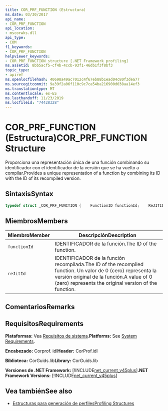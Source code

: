 ```yaml
---
title: COR_PRF_FUNCTION (Estructura)
ms.date: 03/30/2017
api_name:
- COR_PRF_FUNCTION
api_location:
- mscorwks.dll
api_type:
- COM
f1_keywords:
- COR_PRF_FUNCTION
helpviewer_keywords:
- COR_PRF_FUNCTION structure [.NET Framework profiling]
ms.assetid: 8bb5acf5-cf4b-4ccb-93f1-46db1f3f8bf3
topic_type:
- apiref
ms.openlocfilehash: 40698a49ac7012c4f67eb88b1ead04c80f3dea77
ms.sourcegitcommit: 9a39f2a06f110c9c7ca54ba216900d038aa14ef3
ms.translationtype: MT
ms.contentlocale: es-ES
ms.lasthandoff: 11/23/2019
ms.locfileid: "74428328"
---
```

# <a name="cor_prf_function-structure"></a><span data-ttu-id="98860-102">COR_PRF_FUNCTION (Estructura)</span><span class="sxs-lookup"><span data-stu-id="98860-102">COR_PRF_FUNCTION Structure</span></span>
<span data-ttu-id="98860-103">Proporciona una representación única de una función combinando su identificador con el identificador de la versión que se ha vuelto a compilar.</span><span class="sxs-lookup"><span data-stu-id="98860-103">Provides a unique representation of a function by combining its ID with the ID of its recompiled version.</span></span>  
  
## <a name="syntax"></a><span data-ttu-id="98860-104">Sintaxis</span><span class="sxs-lookup"><span data-stu-id="98860-104">Syntax</span></span>  
  
```cpp  
typedef struct _COR_PRF_FUNCTION {    FunctionID functionId;    ReJITID    reJitId;} COR_PRF_FUNCTION;  
```  
  
## <a name="members"></a><span data-ttu-id="98860-105">Miembros</span><span class="sxs-lookup"><span data-stu-id="98860-105">Members</span></span>  
  
|<span data-ttu-id="98860-106">Miembro</span><span class="sxs-lookup"><span data-stu-id="98860-106">Member</span></span>|<span data-ttu-id="98860-107">Descripción</span><span class="sxs-lookup"><span data-stu-id="98860-107">Description</span></span>|  
|------------|-----------------|  
|`functionId`|<span data-ttu-id="98860-108">IDENTIFICADOR de la función.</span><span class="sxs-lookup"><span data-stu-id="98860-108">The ID of the function.</span></span>|  
|`reJitId`|<span data-ttu-id="98860-109">IDENTIFICADOR de la función recompilada.</span><span class="sxs-lookup"><span data-stu-id="98860-109">The ID of the recompiled function.</span></span> <span data-ttu-id="98860-110">Un valor de 0 (cero) representa la versión original de la función.</span><span class="sxs-lookup"><span data-stu-id="98860-110">A value of 0 (zero) represents the original version of the function.</span></span>|  
  
## <a name="remarks"></a><span data-ttu-id="98860-111">Comentarios</span><span class="sxs-lookup"><span data-stu-id="98860-111">Remarks</span></span>  
  
## <a name="requirements"></a><span data-ttu-id="98860-112">Requisitos</span><span class="sxs-lookup"><span data-stu-id="98860-112">Requirements</span></span>  
 <span data-ttu-id="98860-113">**Plataformas:** Vea [Requisitos de sistema](../../../../docs/framework/get-started/system-requirements.md).</span><span class="sxs-lookup"><span data-stu-id="98860-113">**Platforms:** See [System Requirements](../../../../docs/framework/get-started/system-requirements.md).</span></span>  
  
 <span data-ttu-id="98860-114">**Encabezado:** Corprof. idl</span><span class="sxs-lookup"><span data-stu-id="98860-114">**Header:** CorProf.idl</span></span>  
  
 <span data-ttu-id="98860-115">**Biblioteca:** CorGuids.lib</span><span class="sxs-lookup"><span data-stu-id="98860-115">**Library:** CorGuids.lib</span></span>  
  
 <span data-ttu-id="98860-116">**Versiones de .NET Framework:** [!INCLUDE[net_current_v45plus](../../../../includes/net-current-v45plus-md.md)]</span><span class="sxs-lookup"><span data-stu-id="98860-116">**.NET Framework Versions:** [!INCLUDE[net_current_v45plus](../../../../includes/net-current-v45plus-md.md)]</span></span>  
  
## <a name="see-also"></a><span data-ttu-id="98860-117">Vea también</span><span class="sxs-lookup"><span data-stu-id="98860-117">See also</span></span>

- [<span data-ttu-id="98860-118">Estructuras para generación de perfiles</span><span class="sxs-lookup"><span data-stu-id="98860-118">Profiling Structures</span></span>](../../../../docs/framework/unmanaged-api/profiling/profiling-structures.md)

